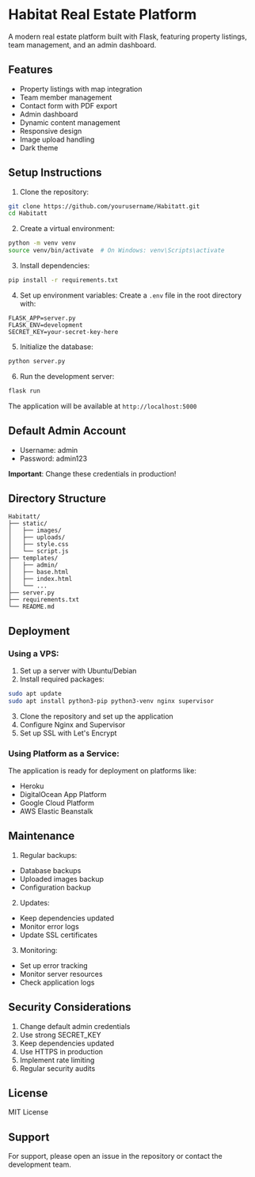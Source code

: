 # Habitat Real Estate Platform

A modern real estate platform built with Flask, featuring property listings, team management, and an admin dashboard.

## Features

- Property listings with map integration
- Team member management
- Contact form with PDF export
- Admin dashboard
- Dynamic content management
- Responsive design
- Image upload handling
- Dark theme

## Setup Instructions

1. Clone the repository:
```bash
git clone https://github.com/yourusername/Habitatt.git
cd Habitatt
```

2. Create a virtual environment:
```bash
python -m venv venv
source venv/bin/activate  # On Windows: venv\Scripts\activate
```

3. Install dependencies:
```bash
pip install -r requirements.txt
```

4. Set up environment variables:
Create a `.env` file in the root directory with:
```
FLASK_APP=server.py
FLASK_ENV=development
SECRET_KEY=your-secret-key-here
```

5. Initialize the database:
```bash
python server.py
```

6. Run the development server:
```bash
flask run
```

The application will be available at `http://localhost:5000`

## Default Admin Account

- Username: admin
- Password: admin123

**Important**: Change these credentials in production!

## Directory Structure

```
Habitatt/
├── static/
│   ├── images/
│   ├── uploads/
│   ├── style.css
│   └── script.js
├── templates/
│   ├── admin/
│   ├── base.html
│   ├── index.html
│   └── ...
├── server.py
├── requirements.txt
└── README.md
```

## Deployment

### Using a VPS:

1. Set up a server with Ubuntu/Debian
2. Install required packages:
```bash
sudo apt update
sudo apt install python3-pip python3-venv nginx supervisor
```

3. Clone the repository and set up the application
4. Configure Nginx and Supervisor
5. Set up SSL with Let's Encrypt

### Using Platform as a Service:

The application is ready for deployment on platforms like:
- Heroku
- DigitalOcean App Platform
- Google Cloud Platform
- AWS Elastic Beanstalk

## Maintenance

1. Regular backups:
- Database backups
- Uploaded images backup
- Configuration backup

2. Updates:
- Keep dependencies updated
- Monitor error logs
- Update SSL certificates

3. Monitoring:
- Set up error tracking
- Monitor server resources
- Check application logs

## Security Considerations

1. Change default admin credentials
2. Use strong SECRET_KEY
3. Keep dependencies updated
4. Use HTTPS in production
5. Implement rate limiting
6. Regular security audits

## License

MIT License

## Support

For support, please open an issue in the repository or contact the development team. 